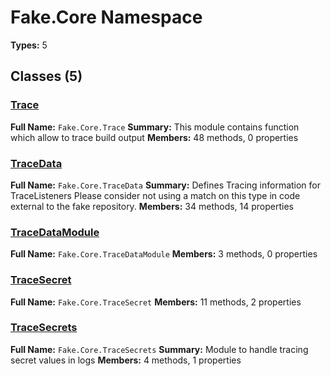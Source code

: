 # Fake.Core Namespace

**Types:** 5

## Classes (5)

### [Trace](./Trace.md)
**Full Name:** `Fake.Core.Trace`
**Summary:** This module contains function which allow to trace build output
**Members:** 48 methods, 0 properties

### [TraceData](./TraceData.md)
**Full Name:** `Fake.Core.TraceData`
**Summary:** Defines Tracing information for TraceListeners
 Please consider not using a match on this type in code external to the fake repository.
**Members:** 34 methods, 14 properties

### [TraceDataModule](./TraceDataModule.md)
**Full Name:** `Fake.Core.TraceDataModule`
**Members:** 3 methods, 0 properties

### [TraceSecret](./TraceSecret.md)
**Full Name:** `Fake.Core.TraceSecret`
**Members:** 11 methods, 2 properties

### [TraceSecrets](./TraceSecrets.md)
**Full Name:** `Fake.Core.TraceSecrets`
**Summary:** Module to handle tracing secret values in logs
**Members:** 4 methods, 1 properties

